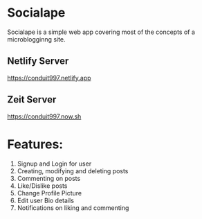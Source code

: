 # Socialape
Socialape is a simple web app covering most of the concepts of a microblogginng site.

## Netlify Server
https://conduit997.netlify.app

## Zeit Server
https://conduit997.now.sh

# Features:
1. Signup and Login for user
2. Creating, modifying and deleting posts
3. Commenting on posts
4. Like/Dislike posts
5. Change Profile Picture
6. Edit user Bio details
7. Notifications on liking and commenting
